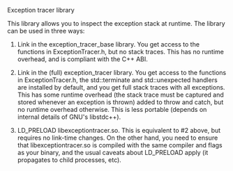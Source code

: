 Exception tracer library

This library allows you to inspect the exception stack at runtime.
The library can be used in three ways:

1. Link in the exception_tracer_base library. You get access to the functions
   in ExceptionTracer.h, but no stack traces. This has no runtime overhead,
   and is compliant with the C++ ABI.

2. Link in the (full) exception_tracer library. You get access to the
   functions in ExceptionTracer.h, the std::terminate and std::unexpected
   handlers are installed by default, and you get full stack traces with
   all exceptions. This has some runtime overhead (the stack trace must be
   captured and stored whenever an exception is thrown) added to throw
   and catch, but no runtime overhead otherwise. This is less portable
   (depends on internal details of GNU's libstdc++).

3. LD_PRELOAD libexceptiontracer.so. This is equivalent to #2 above, but
   requires no link-time changes. On the other hand, you need to ensure that
   libexceptiontracer.so is compiled with the same compiler and flags as
   your binary, and the usual caveats about LD_PRELOAD apply (it propagates
   to child processes, etc).

